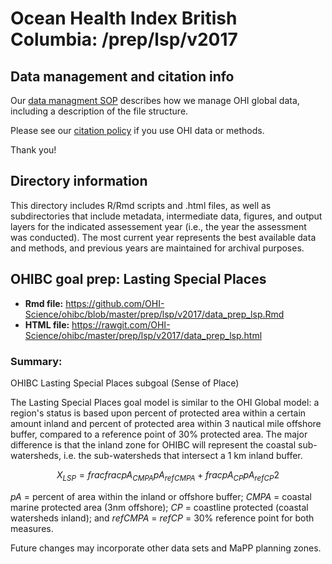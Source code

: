 # Ocean Health Index British Columbia: /prep/lsp/v2017

<!--This folder describes the methods used to prepare data for _GOALNAME_ for the OHIBC assessment.

More information about this goal is available [here](http://ohi-science.org/goals/#artisanal-fishing-opportunities).

-->

## Data management and citation info

Our [data managment SOP](https://rawgit.com/OHI-Science/ohiprep/master/src/dataOrganization_SOP.html) describes how we manage OHI global data, including a description of the file structure.

Please see our [citation policy](http://ohi-science.org/citation-policy/) if you use OHI data or methods.

Thank you!

## Directory information

This directory includes R/Rmd scripts and .html files, as well as subdirectories that include metadata, intermediate data, figures, and output layers for the indicated assessement year (i.e., the year the assessment was conducted).  The most current year represents the best available data and methods, and previous years are maintained for archival purposes.

## OHIBC goal prep: Lasting Special Places

* __Rmd file:__ https://github.com/OHI-Science/ohibc/blob/master/prep/lsp/v2017/data_prep_lsp.Rmd 
* __HTML file:__ https://rawgit.com/OHI-Science/ohibc/master/prep/lsp/v2017/data_prep_lsp.html

### Summary:

OHIBC Lasting Special Places subgoal (Sense of Place)

The Lasting Special Places goal model is similar to the OHI Global model: a region's status is based upon percent of protected area within a certain amount inland and percent of protected area within 3 nautical mile offshore buffer, compared to a reference point of 30% protected area.  The major difference is that the inland zone for OHIBC will represent the coastal sub-watersheds, i.e. the sub-watersheds that intersect a 1 km inland buffer.

$$X_{LSP} = frac{frac{pA_{CMPA}}{pA_{refCMPA}} + frac{pA_{CP}}{pA_{refCP}}}{2}$$

*pA* = percent of area within the inland or offshore buffer; *CMPA* = coastal marine protected area (3nm offshore); *CP* = coastline protected (coastal watersheds inland); and *refCMPA* = *refCP* = 30% reference point for both measures.

Future changes may incorporate other data sets and MaPP planning zones.


